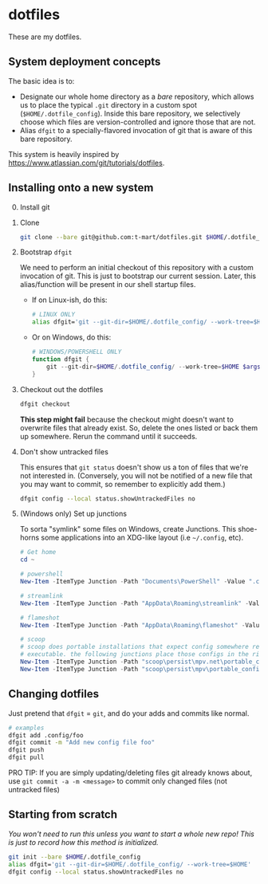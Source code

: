 # dotfiles

These are my dotfiles.

## System deployment concepts

The basic idea is to:

- Designate our whole home directory as a *bare* repository, which allows us to place the typical
  `.git` directory in a custom spot (`$HOME/.dotfile_config`). Inside this bare repository, we
  selectively choose which files are version-controlled and ignore those that are not.
- Alias `dfgit` to a specially-flavored invocation of git that is aware of this bare repository.

This system is heavily inspired by <https://www.atlassian.com/git/tutorials/dotfiles>.

## Installing onto a new system

0. Install git

1. Clone

    ```sh
    git clone --bare git@github.com:t-mart/dotfiles.git $HOME/.dotfile_config
    ```

2. Bootstrap `dfgit`

    We need to perform an initial checkout of this repository with a custom
    invocation of git. This is just to bootstrap our current session. Later,
    this alias/function will be present in our shell startup files.

    - If on Linux-ish, do this:

        ```sh
        # LINUX ONLY
        alias dfgit='git --git-dir=$HOME/.dotfile_config/ --work-tree=$HOME'
        ```

    - Or on Windows, do this:

        ```powershell
        # WINDOWS/POWERSHELL ONLY
        function dfgit {
            git --git-dir=$HOME/.dotfile_config/ --work-tree=$HOME $args
        }
        ```

3. Checkout out the dotfiles

    ```sh
    dfgit checkout
    ```

    **This step might fail** because the checkout might doesn't want to overwrite files that already
    exist. So, delete the ones listed or back them up somewhere. Rerun the command until it
    succeeds.

4. Don't show untracked files

    This ensures that `git status` doesn't show us a ton of files that we're not interested in.
    (Conversely, you will not be notified of a new file that you may want to commit, so remember
    to explicitly add them.)

    ```sh
    dfgit config --local status.showUntrackedFiles no
    ```

5. (Windows only) Set up junctions

    To sorta "symlink" some files on Windows, create Junctions. This shoe-horns some applications
    into an XDG-like layout (i.e `~/.config`, etc).

    ```powershell
    # Get home
    cd ~

    # powershell
    New-Item -ItemType Junction -Path "Documents\PowerShell" -Value ".config\powershell\"

    # streamlink
    New-Item -ItemType Junction -Path "AppData\Roaming\streamlink" -Value ".config\streamlink\"

    # flameshot
    New-Item -ItemType Junction -Path "AppData\Roaming\flameshot" -Value ".config\flameshot\"

    # scoop
    # scoop does portable installations that expect config somewhere relative to the
    # executable. the following junctions place those configs in the right scoop location
    New-Item -ItemType Junction -Path "scoop\persist\mpv.net\portable_config" -Value ".config\mpv.net\"
    New-Item -ItemType Junction -Path "scoop\persist\mpv\portable_config" -Value ".config\mpv\"
    ```

## Changing dotfiles

Just pretend that `dfgit` = `git`, and do your adds and commits like normal.

```sh
# examples
dfgit add .config/foo
dfgit commit -m "Add new config file foo"
dfgit push
dfgit pull
```

PRO TIP: If you are simply updating/deleting files git already knows about, use
`git commit -a -m <message>` to commit only changed files (not untracked files)

## Starting from scratch

*You won't need to run this unless you want to start a whole new repo! This is just to record how
this method is initialized.*

```zsh
git init --bare $HOME/.dotfile_config
alias dfgit='git --git-dir=$HOME/.dotfile_config/ --work-tree=$HOME'
dfgit config --local status.showUntrackedFiles no
```
